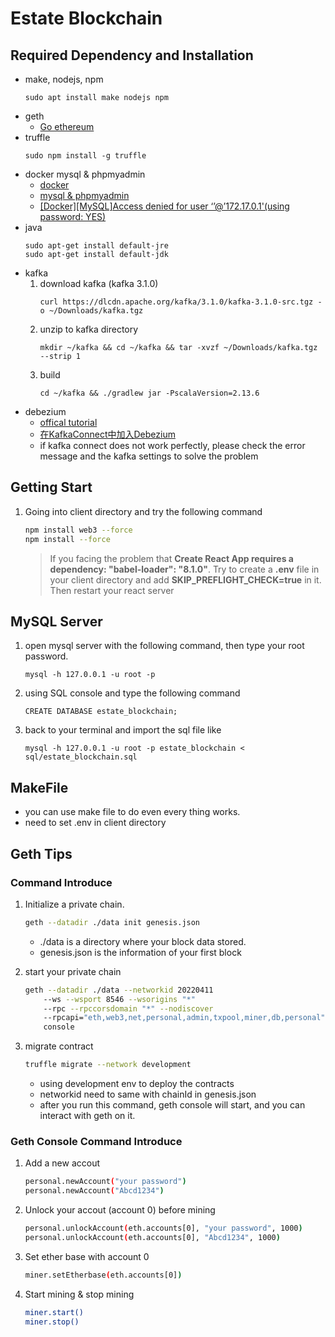 # Estate Blockchain
## Required Dependency and Installation
- make, nodejs, npm
	```
	sudo apt install make nodejs npm
	```
- geth
	- [Go ethereum](https://geth.ethereum.org/docs/install-and-build/installing-geth#ubuntu-via-ppas)
- truffle
	```
	sudo npm install -g truffle
	```
- docker mysql & phpmyadmin 
	- [docker](https://docs.docker.com/engine/install/ubuntu/)
	- [mysql & phpmyadmin](https://migueldoctor.medium.com/run-mysql-phpmyadmin-locally-in-3-steps-using-docker-74eb735fa1fc)
	- [[Docker][MySQL]Access denied for user ‘’@’172.17.0.1'(using password: YES)](https://medium.com/tech-learn-share/docker-mysql-access-denied-for-user-172-17-0-1-using-password-yes-c5eadad582d3)
- java
	```
	sudo apt-get install default-jre
	sudo apt-get install default-jdk
	```
- kafka
	1. download kafka (kafka 3.1.0)
		```
		curl https://dlcdn.apache.org/kafka/3.1.0/kafka-3.1.0-src.tgz -o ~/Downloads/kafka.tgz
		```
	2. unzip to kafka directory
		```
		mkdir ~/kafka && cd ~/kafka && tar -xvzf ~/Downloads/kafka.tgz --strip 1
		```
	3. build
		```
		cd ~/kafka && ./gradlew jar -PscalaVersion=2.13.6
		```
- debezium
	- [offical tutorial](https://debezium.io/documentation/reference/1.1/tutorial.html#starting-kafka-connect)
	- [在KafkaConnect中加入Debezium
](https://lmlakai1024.medium.com/%E5%9C%A8kafkaconnect%E4%B8%AD%E5%8A%A0%E5%85%A5debezium-efc8cdb39519)
	- if kafka connect does not work perfectly, please check the error message and the kafka settings to solve the problem
## Getting Start
1. Going into client directory and try the following command
	```bash
	npm install web3 --force
	npm install --force
	```
	> If you facing the problem that **Create React App requires a dependency: "babel-loader": "8.1.0"**. Try to create a **.env** file in your client directory and add **SKIP_PREFLIGHT_CHECK=true** in it. Then restart your react server

## MySQL Server
1. open mysql server with the following command, then type your root password.
	```
	mysql -h 127.0.0.1 -u root -p
	```
2. using SQL console and type the following command
	```
	CREATE DATABASE estate_blockchain;
	```
3. back to your terminal and import the sql file like
	```
	mysql -h 127.0.0.1 -u root -p estate_blockchain < sql/estate_blockchain.sql
	```

## MakeFile
- you can use make file to do even every thing works.
- need to set .env in client directory

## Geth Tips
### Command Introduce
1. Initialize a private chain.
	```bash
	geth --datadir ./data init genesis.json
	```
	- ./data is a directory where your block data stored.
	- genesis.json is the information of your first block

2. start your private chain
	```bash
	geth --datadir ./data --networkid 20220411 
		--ws --wsport 8546 --wsorigins "*"
		--rpc --rpccorsdomain "*" --nodiscover 
		--rpcapi="eth,web3,net,personal,admin,txpool,miner,db,personal" 
		console
	```
3. migrate contract
	```bash
	truffle migrate --network development
	```
	- using development env to deploy the contracts
	- networkid need to same with chainId in genesis.json
	- after you run this command, geth console will start, and you can interact with geth on it.
### Geth Console Command Introduce
1. Add a new accout
	```bash
	personal.newAccount("your password")
	personal.newAccount("Abcd1234")
	```
2. Unlock your accout (account 0) before mining
	```bash
	personal.unlockAccount(eth.accounts[0], "your password", 1000)
	personal.unlockAccount(eth.accounts[0], "Abcd1234", 1000)
	```
3. Set ether base with account 0
	```bash
	miner.setEtherbase(eth.accounts[0])
	```
4. Start mining & stop mining
	```bash
	miner.start()
	miner.stop()
	```
